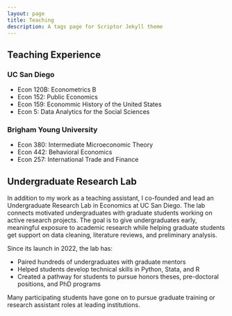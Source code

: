 ```yaml
---
layout: page
title: Teaching
description: A tags page for Scriptor Jekyll theme
---
```

## Teaching Experience
### UC San Diego
+ Econ 120B: Econometrics B
+ Econ 152: Public Economics
+ Econ 159: Econommic History of the United States
+ Econ 5: Data Analytics for the Social Sciences

### Brigham Young University
+ Econ 380: Intermediate Microeconomic Theory
+ Econ 442: Behavioral Economics
+ Econ 257: International Trade and Finance

## Undergraduate Research Lab
In addition to my work as a teaching assistant, I co-founded and lead an Undergraduate Research Lab in Economics at UC San Diego. The lab connects motivated undergraduates with graduate students working on active research projects. The goal is to give undergraduates early, meaningful exposure to academic research while helping graduate students get support on data cleaning, literature reviews, and preliminary analysis.

Since its launch in 2022, the lab has:

+ Paired hundreds of undergraduates with graduate mentors
+ Helped students develop technical skills in Python, Stata, and R
+ Created a pathway for students to pursue honors theses, pre-doctoral positions, and PhD programs

Many participating students have gone on to pursue graduate training or research assistant roles at leading institutions.

